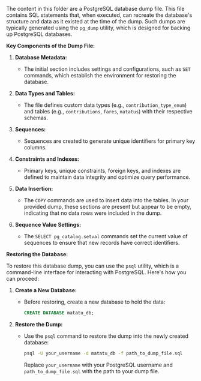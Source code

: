 The content in this folder are a PostgreSQL database dump file. This file contains SQL statements that, when executed, can recreate the database's structure and data as it existed at the time of the dump. Such dumps are typically generated using the `pg_dump` utility, which is designed for backing up PostgreSQL databases.

**Key Components of the Dump File:**

1. **Database Metadata:**

   - The initial section includes settings and configurations, such as `SET` commands, which establish the environment for restoring the database.

2. **Data Types and Tables:**

   - The file defines custom data types (e.g., `contribution_type_enum`) and tables (e.g., `contributions`, `fares`, `matatus`) with their respective schemas.

3. **Sequences:**

   - Sequences are created to generate unique identifiers for primary key columns.

4. **Constraints and Indexes:**

   - Primary keys, unique constraints, foreign keys, and indexes are defined to maintain data integrity and optimize query performance.

5. **Data Insertion:**

   - The `COPY` commands are used to insert data into the tables. In your provided dump, these sections are present but appear to be empty, indicating that no data rows were included in the dump.

6. **Sequence Value Settings:**
   - The `SELECT pg_catalog.setval` commands set the current value of sequences to ensure that new records have correct identifiers.

**Restoring the Database:**

To restore this database dump, you can use the `psql` utility, which is a command-line interface for interacting with PostgreSQL. Here's how you can proceed:

1. **Create a New Database:**

   - Before restoring, create a new database to hold the data:
     ```sql
     CREATE DATABASE matatu_db;
     ```

2. **Restore the Dump:**
   - Use the `psql` command to restore the dump into the newly created database:
     ```bash
     psql -U your_username -d matatu_db -f path_to_dump_file.sql
     ```
     Replace `your_username` with your PostgreSQL username and `path_to_dump_file.sql` with the path to your dump file.
